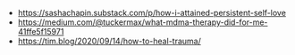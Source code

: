 - https://sashachapin.substack.com/p/how-i-attained-persistent-self-love
- https://medium.com/@tuckermax/what-mdma-therapy-did-for-me-41ffe5f15971
- https://tim.blog/2020/09/14/how-to-heal-trauma/